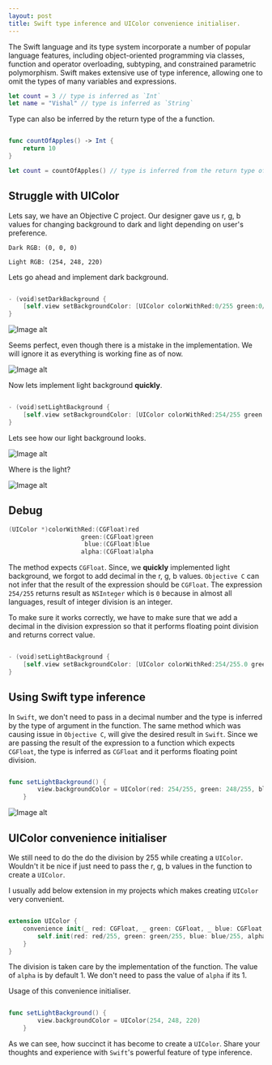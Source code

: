 ```yaml
---
layout: post
title: Swift type inference and UIColor convenience initialiser.
---
```


The Swift language and its type system incorporate a number of popular language features, including object-oriented programming via classes, function and operator overloading, subtyping, and constrained parametric polymorphism. Swift makes extensive use of type inference, allowing one to omit the types of many variables and expressions.


```swift
let count = 3 // type is inferred as `Int`
let name = "Vishal" // type is inferred as `String`

```

Type can also be inferred by the return type of the a function.


```swift

func countOfApples() -> Int {
	return 10
}

let count = countOfApples() // type is inferred from the return type of `countOfApples` as `Int`

```

## Struggle with UIColor

Lets say, we have an Objective C project. Our designer gave us r, g, b values for changing background to dark and light depending on user's preference.

```
Dark RGB: (0, 0, 0)

Light RGB: (254, 248, 220)

```
Lets go ahead and implement dark background.

```swift

- (void)setDarkBackground {
    [self.view setBackgroundColor: [UIColor colorWithRed:0/255 green:0/255 blue:0/255 alpha:1]];
}

```

![Image alt](/assets/posts/Type_Inference_UIColor/dark.png "Dark")

Seems perfect, even though there is a mistake in the implementation. We will ignore it as everything is working fine as of now.

![Image alt](/assets/posts/Type_Inference_UIColor/thumbsup.png "Thumbs Up")


Now lets implement light background **quickly**.

```swift

- (void)setLightBackground {
    [self.view setBackgroundColor: [UIColor colorWithRed:254/255 green:248/255 blue:220/255 alpha:1]];
}

```
Lets see how our light background looks.

![Image alt](/assets/posts/Type_Inference_UIColor/dark.png "Dark")

Where is the light? 

![Image alt](/assets/posts/Type_Inference_UIColor/wtf.png "WTF")


## Debug
```swift
(UIColor *)colorWithRed:(CGFloat)red
                    green:(CGFloat)green
                     blue:(CGFloat)blue
                    alpha:(CGFloat)alpha
```
The method expects `CGFloat`. Since, we **quickly** implemented light background, we forgot to add decimal in the r, g, b values. `Objective C` can not infer that the result of the expression should be `CGFloat`. The expression `254/255` returns result as `NSInteger` which is `0` because in almost all languages, result of integer division is an integer. 

To make sure it works correctly, we have to make sure that we add a decimal in the division expression so that it performs floating point division and returns correct value.

```swift

- (void)setLightBackground {
    [self.view setBackgroundColor: [UIColor colorWithRed:254/255.0 green:248/255.0 blue:220/255.0 alpha:1]];
}

```

## Using Swift type inference

In `Swift`, we don't need to pass in a decimal number and the type is inferred by the type of argument in the function. The same method which was causing issue in `Objective C`, will give the desired result in `Swift`. Since we are passing the result of the expression to a function which expects `CGFloat`, the type is inferred as `CGFloat` and it performs floating point division.

```swift

func setLightBackground() {
        view.backgroundColor = UIColor(red: 254/255, green: 248/255, blue: 220/255, alpha: 1)
    }

```

![Image alt](/assets/posts/Type_Inference_UIColor/light.png "Light")

## UIColor convenience initialiser

We still need to do the do the division by 255 while creating a `UIColor`. Wouldn't it be nice if just need to pass the r, g, b values in the function to create a `UIColor`.

I usually add below extension in my projects which makes creating `UIColor` very convenient.


```swift

extension UIColor {
    convenience init(_ red: CGFloat, _ green: CGFloat, _ blue: CGFloat, _ alpha: CGFloat = 1) {
        self.init(red: red/255, green: green/255, blue: blue/255, alpha: alpha)
    }
}

```

The division is taken care by the implementation of the function. The value of `alpha` is by default 1. We don't need to pass the value of `alpha` if its 1.

Usage of this convenience initialiser.

```swift

func setLightBackground() {
        view.backgroundColor = UIColor(254, 248, 220)
    }

```

As we can see, how succinct it has become to create a `UIColor`. Share your thoughts and experience with `Swift`'s powerful feature of type inference.




